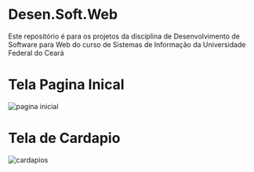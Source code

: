 # Desen.Soft.Web
Este repositório é para os projetos da disciplina de Desenvolvimento de Software para Web do curso de Sistemas de Informação da Universidade Federal do Ceará

# Tela Pagina Inical
![pagina inicial](https://user-images.githubusercontent.com/37156004/90200699-0fa97300-ddaf-11ea-94ef-0281ebe212f4.png)

# Tela de Cardapio
![cardapios](https://user-images.githubusercontent.com/37156004/90200875-a37b3f00-ddaf-11ea-8c6c-59691804df31.png)
